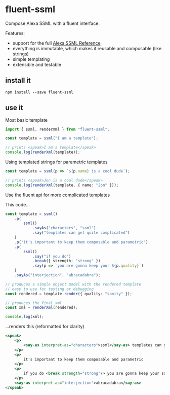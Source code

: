 # fluent-ssml

Compose Alexa SSML with a fluent interface.

Features:
- support for the full [Alexa SSML Reference](https://developer.amazon.com/public/solutions/alexa/alexa-skills-kit/docs/speech-synthesis-markup-language-ssml-reference)
- everything is immutable, which makes it reusable and composable (like strings)
- simple templating
- extensible and testable

## install it

```
npm install --save fluent-ssml
```

## use it

Most basic template

```ts
import { ssml, renderXml } from "fluent-ssml";

const template = ssml("I am a template");

// prints <speak>I am a template</speak>
console.log(renderXml(template));
```

Using templated strings for parametric templates

```ts
const template = ssml(p => `${p.name} is a cool dude`);

// prints <speak>Jon is a cool dude</speak>
console.log(renderXml(template, { name: "Jon" }));
```

Use the fluent api for more complicated templates

This code...
```ts
const template = ssml()
    .p(
        ssml()
            .sayAs("characters", "ssml")
            .say("templates can get quite complicated")
    )
    .p("it's important to keep them composable and parametric")
    .p(
        ssml()
            .say("if you do")
            .break({ strength: "strong" })
            .say(p => `you are gonna keep your ${p.quality}`)
    )
    .sayAs("interjection", "abracadabra");

// produces a simple object model with the rendered template
// easy to use for testing or debugging
const rendered = template.render({ quality: "sanity" });

// produces the final xml
const xml = renderXml(rendered);

console.log(xml);
```

...renders this (reformatted for clarity)
```xml
<speak>
    <p>
        <say-as interpret-as="characters">ssml</say-as> templates can get quite complicated
    </p>
    <p>
        it's important to keep them composable and parametric
    </p>
    <p>
        if you do <break strength="strong"/> you are gonna keep your sanity
    </p>
    <say-as interpret-as="interjection">abracadabra</say-as>
</speak>
```
